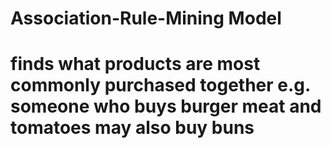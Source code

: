 # Association-Rule-Mining Model
# finds what products are most commonly purchased together e.g. someone who buys burger meat and tomatoes may also buy buns
